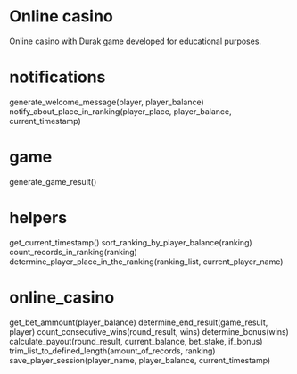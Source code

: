 # Online casino 
Online casino with Durak game developed for educational purposes.



# notifications
generate_welcome_message(player, player_balance)
notify_about_place_in_ranking(player_place, player_balance, current_timestamp)

# game
generate_game_result()

# helpers
get_current_timestamp()
sort_ranking_by_player_balance(ranking)
count_records_in_ranking(ranking)
determine_player_place_in_the_ranking(ranking_list, current_player_name)

# online_casino
get_bet_ammount(player_balance)
determine_end_result(game_result, player)
count_consecutive_wins(round_result, wins)
determine_bonus(wins)
calculate_payout(round_result, current_balance, bet_stake, if_bonus)
trim_list_to_defined_length(amount_of_records, ranking)
save_player_session(player_name, player_balance, current_timestamp)
